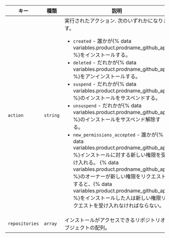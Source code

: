 | キー             | 種類       | 説明                                                |
| -------------- | -------- | ------------------------------------------------- |
| `action`       | `string` | 実行されたアクション. 次のいずれかになります。<ul><li>`created` - 誰かが{% data variables.product.prodname_github_app %}をインストールする。</li><li>`deleted` - だれかが{% data variables.product.prodname_github_app %}をアンインストールする。</li><li>`suspend` - だれかが{% data variables.product.prodname_github_app %}のインストールをサスペンドする。</li><li>`unsuspend` - だれかが{% data variables.product.prodname_github_app %}のインストールをサスペンド解除する。</li><li>`new_permissions_accepted` - 誰かが{% data variables.product.prodname_github_app %}インストールに対する新しい権限を受け入れる。 {% data variables.product.prodname_github_app %}のオーナーが新しい権限をリクエストすると、{% data variables.product.prodname_github_app %}をインストールした人は新しい権限リクエストを受け入れなければならない。 </li></ul> |
| `repositories` | `array`  | インストールがアクセスできるリポジトリオブジェクトの配列。                     |
